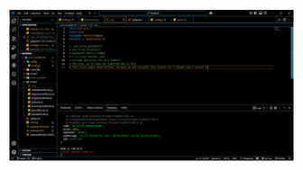 ![image broken](https://github.com/indi06-star/Images/blob/f870d3fc9204252b746994332605504274a6a7ba/Screenshot%202025-04-08%20140510.png)
